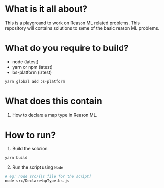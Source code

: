 # What is it all about?
This is a playground to work on Reason ML related problems. This repository will contains solutions to some of the basic reason ML problems.

# What do you require to build?
* node (latest)
* yarn or npm (latest)
* bs-platform (latest) 
```sh 
yarn global add bs-platform
```

# What does this contain
1. How to declare a map type in Reason ML.

# How to run?
1. Build the solution 
```sh
yarn build
```
2. Run the script using `Node`
```sh
# eg: node src/[js file for the script]
node src/DeclareMapType.bs.js 
```

